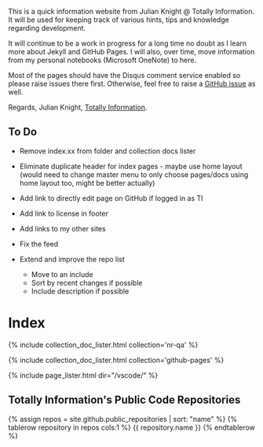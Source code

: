 This is a quick information website from Julian Knight @ Totally Information.
It will be used for keeping track of various hints, tips and knowledge regarding development.

It will continue to be a work in progress for a long time no doubt as I learn more about Jekyll and
GitHub Pages. I will also, over time, move information from my personal notebooks (Microsoft OneNote)
to here.

Most of the pages should have the Disqus comment service enabled so please raise issues there first.
Otherwise, feel free to raise a [GitHub issue](https://github.com/TotallyInformation/TotallyInformation.github.io/issues) as well.

Regards, Julian Knight, [Totally Information](https://www.totallyinformation.com).

## To Do

- Remove index.xx from folder and collection docs lister
- Eliminate duplicate header for index pages - maybe use home layout (would need to change master menu to only choose pages/docs using home layout too, might be better actually)
- Add link to directly edit page on GitHub if logged in as TI
- Add link to license in footer
- Add links to my other sites
- Fix the feed
- Extend and improve the repo list

  * Move to an include
  * Sort by recent changes if possible
  * Include description if possible

# Index

{% include collection_doc_lister.html collection='nr-qa' %}

{% include collection_doc_lister.html collection='github-pages' %}

{% include page_lister.html dir="/vscode/" %}

## Totally Information's Public Code Repositories

<table>
    {% assign repos =  site.github.public_repositories | sort: "name" %}
    {% tablerow repository in repos cols:1 %}
        <a hre="{{ repository.html_url }}">{{ repository.name }}</a>
    {% endtablerow %}
</table>

